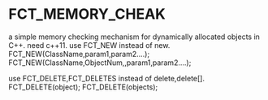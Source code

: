 # FCT_MEMORY_CHEAK
a simple memory checking mechanism for dynamically allocated objects in C++.
need c++11.
use FCT_NEW instead of new.
FCT_NEW(ClassName,param1,param2....);
FCT_NEW(ClassName,ObjectNum,,param1,param2....);

use FCT_DELETE,FCT_DELETES instead of delete,delete[].
FCT_DELETE(object);
FCT_DELETE(objects);
